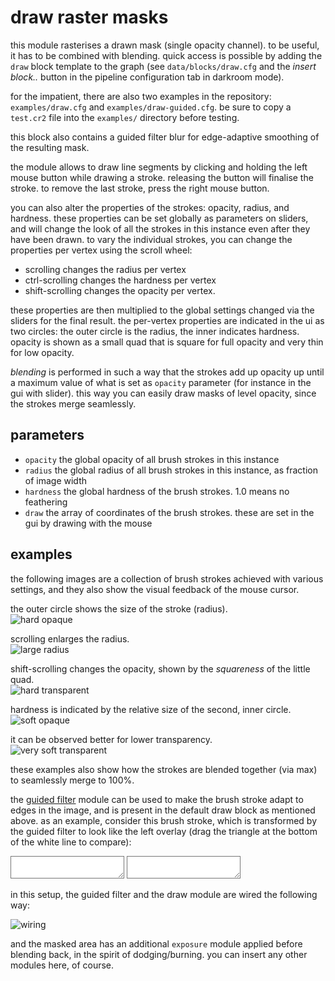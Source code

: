 # draw raster masks

this module rasterises a drawn mask (single opacity channel). to be useful, it
has to be combined with blending. quick access is possible by adding the `draw`
block template to the graph (see `data/blocks/draw.cfg` and the *insert block..*
button in the pipeline configuration tab in darkroom mode).

for the impatient, there are also two examples in the repository:
`examples/draw.cfg` and `examples/draw-guided.cfg`. be sure to copy a
`test.cr2` file into the `examples/` directory before testing.

this block also contains a guided filter blur for edge-adaptive smoothing of
the resulting mask.

the module allows to draw line segments by clicking and holding the left mouse
button while drawing a stroke. releasing the button will finalise the stroke.
to remove the last stroke, press the right mouse button.

you can also alter the properties of the strokes: opacity, radius, and
hardness. these properties can be set globally as parameters on sliders, and will
change the look of all the strokes in this instance even after they have been drawn.
to vary the individual strokes, you can change the properties per vertex using
the scroll wheel:

* scrolling changes the radius per vertex
* ctrl-scrolling changes the hardness per vertex
* shift-scrolling changes the opacity per vertex.

these properties are then multiplied to the global settings changed via the sliders
for the final result. the per-vertex properties are indicated in the ui as two circles:
the outer circle is the radius, the inner indicates hardness. opacity is shown as a small
quad that is square for full opacity and very thin for low opacity.

*blending* is performed in such a way that the strokes add up opacity up until a maximum
value of what is set as `opacity` parameter (for instance in the gui with slider). this
way you can easily draw masks of level opacity, since the strokes merge seamlessly.

## parameters

* `opacity` the global opacity of all brush strokes in this instance
* `radius` the global radius of all brush strokes in this instance, as fraction of image width
* `hardness` the global hardness of the brush strokes. 1.0 means no feathering
* `draw` the array of coordinates of the brush strokes. these are set in the gui by drawing with the mouse

## examples

the following images are a collection of brush strokes achieved with various
settings, and they also show the visual feedback of the mouse cursor.

the outer circle shows the size of the stroke (radius).  
![hard opaque](stroke-hard-opaque.jpg)

scrolling enlarges the radius.  
![large radius](stroke-hard-opaque-large.jpg)

shift-scrolling changes the opacity, shown by the *squareness* of the little quad.  
![hard transparent](stroke-hard-transparent.jpg)

hardness is indicated by the relative size of the second, inner circle.  
![soft opaque](stroke-soft-opaque.jpg)

it can be observed better for lower transparency.  
![very soft transparent](stroke-verysoft-transparent.jpg)

these examples also show how the strokes are blended together (via max) to seamlessly merge
to 100%.


the [guided filter](../guided/readme.md) module can be used to make the brush stroke
adapt to edges in the image, and is present in the default draw block as mentioned
above. as an example, consider this brush stroke,
which is transformed by the guided filter to look like the left overlay (drag
the triangle at the bottom of the white line to compare):  
<div class="compare_box">
<textarea readonly style="background-image:url(guided-off.jpg)"></textarea>
<textarea readonly style="background-image:url(guided-on.jpg)" ></textarea>
</div>

in this setup, the guided filter and the draw module are wired the following way:

![wiring](wiring.jpg)

and the masked area has an additional `exposure` module applied before blending
back, in the spirit of dodging/burning. you can insert any other modules here, of course.
